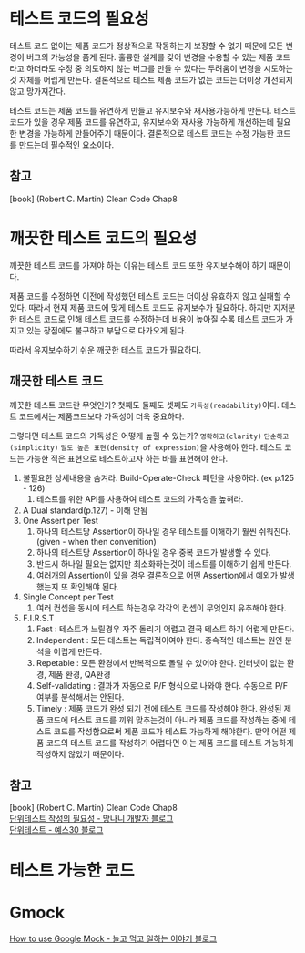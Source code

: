 # 테스트 코드의 필요성
테스트 코드 없이는 제품 코드가 정상적으로 작동하는지 보장할 수 없기 때문에 모든 변경이 버그의 가능성을 품게 된다. 훌륭한 설계를 갖어 변경을 수용할 수 있는 제품 코드라고 하더라도 수정 중 의도하지 않는 버그를 만들 수 있다는 두려움이 변경을 시도하는 것 자체를 어렵게 만든다. 결론적으로 테스트 제품 코드가 없는 코드는 더이상 개선되지 않고 망가져간다.

테스트 코드는 제품 코드를 유연하게 만들고 유지보수와 재사용가능하게 만든다. 테스트 코드가 있을 경우 제품 코드를 유연하고, 유지보수와 재사용 가능하게 개선하는데 필요한 변경을 가능하게 만들어주기 때문이다. 결론적으로 테스트 코드는 수정 가능한 코드를 만드는데 필수적인 요소이다.

## 참고
[book] (Robert C. Martin) Clean Code Chap8

# 깨끗한 테스트 코드의 필요성
깨끗한 테스트 코드를 가져야 하는 이유는 테스트 코드 또한 유지보수해야 하기 때문이다.

제품 코드를 수정하면 이전에 작성했던 테스트 코드는 더이상 유효하지 않고 실패할 수 있다. 따라서 현재 제품 코드에 맞게 테스트 코드도 유지보수가 필요하다. 하지만 지저분한 테스트 코드로 인해 테스트 코드를 수정하는데 비용이 높아질 수록 테스트 코드가 가지고 있는 장점에도 불구하고 부담으로 다가오게 된다. 

따라서 유지보수하기 쉬운 깨끗한 테스트 코드가 필요하다.

## 깨끗한 테스트 코드
깨끗한 테스트 코드란 무엇인가? 첫째도 둘째도 셋째도 `가독성(readability)`이다. 테스트 코드에서는 제품코드보다 가독성이 더욱 중요하다.

그렇다면 테스트 코드의 가독성은 어떻게 높힐 수 있는가? `명확하고(clarity)` `단순하고(simplicity)` `밀도 높은 표현(density of expression)`을 사용해야 한다. 테스트 코드는 가능한 적은 표현으로 테스트하고자 하는 바를 표현해야 한다.

1. 불필요한 상세내용을 숨겨라. Build-Operate-Check 패턴을 사용하라. (ex p.125 - 126)
   1. 테스트를 위한 API를 사용하여 테스트 코드의 가독성을 높혀라.
2. A Dual standard(p.127) - 이해 안됨
3. One Assert per Test
   1. 하나의 테스트당 Assertion이 하나일 경우 테스트를 이해하기 훨씬 쉬워진다.(given - when then convenition)
   2. 하나의 테스트당 Assertion이 하나일 경우 중복 코드가 발생할 수 있다.
   3. 반드시 하나일 필요는 없지만 최소화하는것이 테스트를 이해하기 쉽게 만든다.
   4. 여러개의 Assertion이 있을 경우 결론적으로 어떤 Assertion에서 예외가 발생했는지 또 확인해야 된다.
4. Single Concept per Test
   1. 여러 컨셉을 동시에 테스트 하는경우 각각의 컨셉이 무엇인지 유추해야 한다.
5. F.I.R.S.T
   1. Fast : 테스트가 느릴경우 자주 돌리기 어렵고 결국 테스트 하기 어렵게 만든다.
   2. Independent : 모든 테스트는 독립적이여야 한다. 종속적인 테스트는 원인 분석을 어렵게 만든다.
   3. Repetable : 모든 환경에서 반복적으로 돌릴 수 있어야 한다. 인터넷이 없는 환경, 제품 환경, QA환경
   4. Self-validating : 결과가 자동으로 P/F 형식으로 나와야 한다. 수동으로 P/F 여부를 분석해서는 안된다.
   5. Timely : 제품 코드가 완성 되기 전에 테스트 코드를 작성해야 한다. 완성된 제품 코드에 테스트 코드를 끼워 맞추는것이 아니라 제품 코드를 작성하는 중에 테스트 코드를 작성함으로써 제품 코드가 테스트 가능하게 해야한다. 만약 어떤 제품 코드의 테스트 코드를 작성하기 어렵다면 이는 제품 코드를 테스트 가능하게 작성하지 않았기 때문이다.

## 참고
[book] (Robert C. Martin) Clean Code Chap8  
[단위테스트 작성의 필요성 - 망나니 개발자 블로그](https://mangkyu.tistory.com/143)  
[단위테스트 - 예스30 블로그](https://soozl91.tistory.com/64)

# 테스트 가능한 코드




# Gmock

[How to use Google Mock - 놀고 먹고 일하는 이야기 블로그](https://ungodly-hour.tistory.com/17)